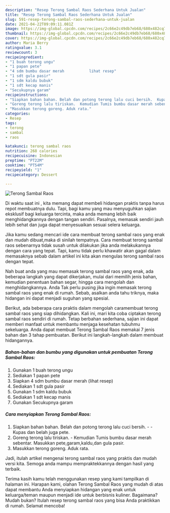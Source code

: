 ```yaml
---
description: "Resep Terong Sambal Raos Sederhana Untuk Jualan"
title: "Resep Terong Sambal Raos Sederhana Untuk Jualan"
slug: 591-resep-terong-sambal-raos-sederhana-untuk-jualan
date: 2021-04-22T09:09:11.081Z
image: https://img-global.cpcdn.com/recipes/2c66e2c49db7eb68/680x482cq70/terong-sambal-raos-foto-resep-utama.jpg
thumbnail: https://img-global.cpcdn.com/recipes/2c66e2c49db7eb68/680x482cq70/terong-sambal-raos-foto-resep-utama.jpg
cover: https://img-global.cpcdn.com/recipes/2c66e2c49db7eb68/680x482cq70/terong-sambal-raos-foto-resep-utama.jpg
author: Maria Berry
ratingvalue: 3.1
reviewcount: 3
recipeingredient:
- "1 buah terong ungu"
- "1 papan pete"
- "4 sdm bumbu dasar merah           lihat resep"
- "1 sdt gula pasir"
- "1 sdm kaldu bubuk"
- "1 sdt kecap manis"
- "Secukupnya garam"
recipeinstructions:
- "Siapkan bahan bahan. Belah dan potong terong lalu cuci bersih.  Kupas dan belah juga pete."
- "Goreng terong lalu tiriskan.  Kemudian Tumis bumbu dasar merah sebentar. Masukkan pete,garam,kaldu,dan gula pasir."
- "Masukkan terong goreng. Aduk rata."
categories:
- Resep
tags:
- terong
- sambal
- raos

katakunci: terong sambal raos 
nutrition: 268 calories
recipecuisine: Indonesian
preptime: "PT22M"
cooktime: "PT54M"
recipeyield: "1"
recipecategory: Dessert

---
```



![Terong Sambal Raos](https://img-global.cpcdn.com/recipes/2c66e2c49db7eb68/680x482cq70/terong-sambal-raos-foto-resep-utama.jpg)

Di waktu  saat ini , kita memang dapat membeli hidangan praktis tanpa harus repot membuatnya dulu. Tapi, bagi kamu yang mau menyuguhkan sajian eksklusif bagi keluarga tercinta, maka anda memang lebih baik menghidangkannya dengan tangan sendiri. Pasalnya, memasak sendiri jauh lebih sehat dan juga dapat menyesuaikan sesuai selera keluarga.

Jika kamu sedang mencari ide cara membuat terong sambal raos yang enak dan mudah dibuat,maka di sinilah tempatnya. Cara membuat terong sambal raos  sebenarnya tidak susah untuk dilakukan jika anda melakukannya dengan cara yang tepat. Tapi, kamu tidak perlu khawatir akan gagal dalam memasaknya 
sebab dalam artikel ini kita akan mengulas terong sambal raos dengan tepat.  



Nah buat anda yang mau memasak terong sambal raos yang enak, ada beberapa langkah yang dapat dikerjakan, mulai dari memilih jenis bahan, kemudian penentuan bahan segar, hingga cara mengolah dan menghidangkannya. Anda Tak perlu pusing jika ingin memasak terong sambal raos yang enak di rumah. Sebab, asalkan anda  tahu triknya, maka hidangan ini dapat menjadi suguhan yang spesial.

Berikut, ada beberapa cara praktis  dalam mengolah caramembuat terong sambal raos yang siap dihidangkan. Kali ini, mari kita coba ciptakan terong sambal raos sendiri di rumah. Tetap berbahan sederhana, sajian ini dapat memberi manfaat untuk membantu menjaga kesehatan tubuhmu sekeluarga. Anda dapat membuat Terong Sambal Raos memakai 7 jenis bahan dan 3 tahap pembuatan. Berikut ini langkah-langkah dalam membuat hidangannya.

<!--inarticleads1-->

##### Bahan-bahan dan bumbu yang digunakan untuk pembuatan Terong Sambal Raos:

1. Gunakan 1 buah terong ungu
1. Sediakan 1 papan pete
1. Siapkan 4 sdm bumbu dasar merah           (lihat resep)
1. Sediakan 1 sdt gula pasir
1. Gunakan 1 sdm kaldu bubuk
1. Sediakan 1 sdt kecap manis
1. Gunakan Secukupnya garam




<!--inarticleads2-->

##### Cara menyiapkan Terong Sambal Raos:

1. Siapkan bahan bahan. Belah dan potong terong lalu cuci bersih. -  - Kupas dan belah juga pete.
1. Goreng terong lalu tiriskan.  - Kemudian Tumis bumbu dasar merah sebentar. Masukkan pete,garam,kaldu,dan gula pasir.
1. Masukkan terong goreng. Aduk rata.




Jadi, itulah artikel mengenai  terong sambal raos  yang praktis dan mudah versi kita. Semoga anda mampu mempraktekkannya dengan hasil yang terbaik. 

Terima kasih kamu telah menggunakan resep yang kami tampilkan di halaman ini. Harapan kami, olahan  Terong Sambal Raos yang mudah di atas dapat membantu Anda menyiapkan hidangan yang enak untuk keluarga/teman maupun menjadi ide untuk berbisnis kuliner. Bagaimana? Mudah bukan? Itulah resep terong sambal raos yang bisa Anda praktikkan di rumah. Selamat mencoba!

